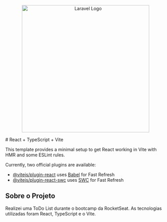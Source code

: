 <p align="center"><a><img src="[https://raw.githubusercontent.com/laravel/art/master/logo-lockup/5%20SVG/2%20CMYK/1%20Full%20Color/laravel-logolockup-cmyk-red.svg](https://miro.medium.com/v2/resize:fit:720/format:webp/1*_E3u7agcgrqY8eFGR_-_6g.png)" width="400" alt="Laravel Logo"></a></p>
# React + TypeScript + Vite

This template provides a minimal setup to get React working in Vite with HMR and some ESLint rules.

Currently, two official plugins are available:

- [@vitejs/plugin-react](https://github.com/vitejs/vite-plugin-react/blob/main/packages/plugin-react/README.md) uses [Babel](https://babeljs.io/) for Fast Refresh
- [@vitejs/plugin-react-swc](https://github.com/vitejs/vite-plugin-react-swc) uses [SWC](https://swc.rs/) for Fast Refresh

## Sobre o Projeto

Realizei uma ToDo List durante o bootcamp da RocketSeat. As tecnologias utilizadas foram React, TypeScript e o Vite.
